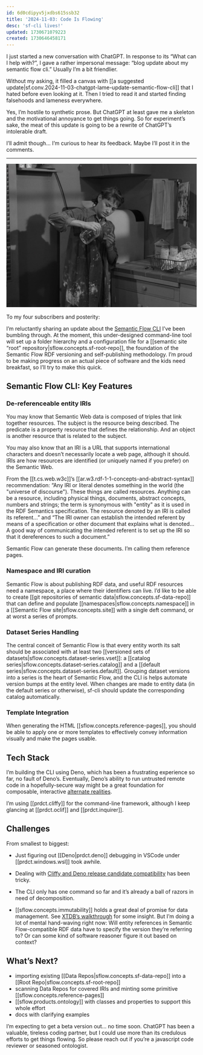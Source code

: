 ```yaml
---
id: 6d0cdipyv5jxdbs615ssb32
title: '2024-11-03: Code Is Flowing'
desc: 'sf-cli lives!'
updated: 1730671079223
created: 1730646458171
---
```


I just started a new conversation with ChatGPT. In response to its “What can I help with?”, I gave a rather impersonal message: “blog update about my semantic flow cli.” Usually I’m a bit friendlier.

Without my asking, it filled a canvas with [[a suggested update|sf.conv.2024-11-03-chatgpt-lame-update-semantic-flow-cli]] that I hated before even looking at it. Then I tried to read it and started finding falsehoods and lameness everywhere.

Yes, I’m hostile to synthetic prose. But ChatGPT at least gave me a skeleton and the motivational annoyance to get things going. So for experiment’s sake, the meat of this update is going to be a rewrite of ChatGPT’s intolerable draft. 

I’ll admit though... I’m curious to hear its feedback. Maybe I’ll post it in the comments.

---

![](/assets/images/2024-11-03-07-51-56.png)


To my four subscribers and posterity:

I’m reluctantly sharing an update about the [Semantic Flow CLI](https://github.com/semantic-flow/sf-cli) I’ve been bumbling through. At the moment, this under-designed command-line tool will set up a folder hierarchy and a configuration file for a [[semantic site “root” repository|sflow.concepts.sf-root-repo]], the foundation of the Semantic Flow RDF versioning and self-publishing methodology. I’m proud to be making progress on an actual piece of software and the kids need breakfast, so I’ll try to make this quick.

## Semantic Flow CLI: Key Features

### De-referenceable entity IRIs

You may know that Semantic Web data is composed of triples that link together resources. The subject is the resource being described. The predicate is a property resource that defines the relationship. And an object is another resource that is related to the subject. 

You may also know that an IRI is a URL that supports international characters and doesn’t necessarily locate a web page, although it should. IRIs are how resources are identified (or uniquely named if you prefer) on the Semantic Web.

From the [[t.cs.web.w3c]]’s [[ar.w3.rdf-1-1-concepts-and-abstract-syntax]] recommendation: “Any IRI or literal denotes something in the world (the "universe of discourse"). These things are called resources. Anything can be a resource, including physical things, documents, abstract concepts, numbers and strings; the term is synonymous with "entity" as it is used in the RDF Semantics specification. The resource denoted by an IRI is called its referent...” and “The IRI owner can establish the intended referent by means of a specification or other document that explains what is denoted... A good way of communicating the intended referent is to set up the IRI so that it dereferences to such a document.”

Semantic Flow can generate these documents. I’m calling them reference pages.

### Namespace and IRI curation

Semantic Flow is about publishing RDF data, and useful RDF resources need a namespace, a place where their identifiers can live. I’d like to be able to create [[git repositories of semantic data|sflow.concepts.sf-data-repo]] that can define and populate [[namespaces|sflow.concepts.namespace]] in a [[Semantic Flow site|sflow.concepts.site]] with a single deft command, or at worst a series of prompts.

### Dataset Series Handling

The central conceit of Semantic Flow is that every entity worth its salt should be associated with at least two [[versioned sets of datasets|sflow.concepts.dataset-series.vset]]: a [[catalog series|sflow.concepts.dataset-series.catalog]] and a [[default series|sflow.concepts.dataset-series.default]]. Grouping dataset versions into a series is the heart of Semantic Flow, and the CLI is helps automate version bumps at the entity level. When changes are made to entity data (in the default series or otherwise), sf-cli should update the corresponding catalog automatically.

### Template Integration

When generating the HTML [[sflow.concepts.reference-pages]], you should be able to apply one or more templates to effectively convey information visually and make the pages usable. 

## Tech Stack

I’m building the CLI using Deno, which has been a frustrating experience so far, no fault of Deno’s. Eventually, Deno’s ability to run untrusted remote code in a hopefully-secure way might be a great foundation for composable, interactive [alternate realities](https://theoldmaninthecave.substack.com/p/lets-reboot-the-semantic-web-with-alternate-realities). 

I’m using [[prdct.cliffy]] for the command-line framework, although I keep glancing at [[prdct.oclif]] and [[prdct.inquirer]].

## Challenges

From smallest to biggest: 

- Just figuring out [[Deno|prdct.deno]] debugging in VSCode under [[prdct.windows.wsl]] took awhile. 

- Dealing with [Cliffy and Deno release candidate compatibility](https://github.com/c4spar/deno-cliffy/issues/763) has been tricky.

- The CLI only has one command so far and it’s already a ball of razors in need of decomposition.

- [[sflow.concepts.immutability]] holds a great deal of promise for data management. See [XTDB’s walkthrough](https://docs.xtdb.com/tutorials/immutability-walkthrough/part-1.html) for some insight. But I’m doing a lot of mental hand-waving right now: Will entity references in Semantic Flow-compatible RDF data have to specify the version they’re referring to? Or can some kind of software reasoner figure it out based on context? 

## What’s Next?

- importing existing [[Data Repos|sflow.concepts.sf-data-repo]] into a [[Root Repo|sflow.concepts.sf-root-repo]]
- scanning Data Repos for covered IRIs and minting some primitive [[sflow.concepts.reference-pages]]
- [[sflow.products.ontology]] with classes and properties to support this whole effort
- docs with clarifying examples

I’m expecting to get a beta version out... no time soon. ChatGPT has been a valuable, tireless coding partner, but I could use more than its credulous efforts to get things flowing. So please reach out if you’re a javascript code reviewer or seasoned ontologist.